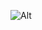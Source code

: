 ![Alt](https://repobeats.axiom.co/api/embed/bae9cd2945e7f92334d0a0f09b77979b16fde1f7.svg "Repobeats analytics image")
